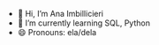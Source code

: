 - 👋 Hi, I’m Ana Imbillicieri
- 🌱 I’m currently learning SQL, Python
- 😄 Pronouns: ela/dela

<!---
anaimbillicieri/anaimbillicieri is a ✨ special ✨ repository because its `README.md` (this file) appears on your GitHub profile.
You can click the Preview link to take a look at your changes.
--->
